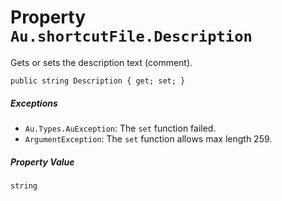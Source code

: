 # Property `Au.shortcutFile.Description`

Gets or sets the description text (comment).

```
public string Description { get; set; }
```

##### Exceptions

- `Au.Types.AuException`:
    The `set` function failed.
- `ArgumentException`:
    The `set` function allows max length 259.

##### Property Value

`string`